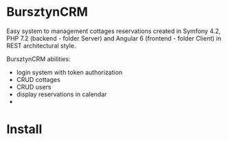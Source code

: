 # BursztynCRM

Easy system to management cottages reservations created in Symfony 4.2, PHP 7.2 (backend - folder Server) and Angular 6 (frontend - folder Client) in REST architectural style.

BursztynCRM abilities: 
- login system with token authorization 
- CRUD cottages
- CRUD users 
- display reservations in calendar 
- 



# Install


